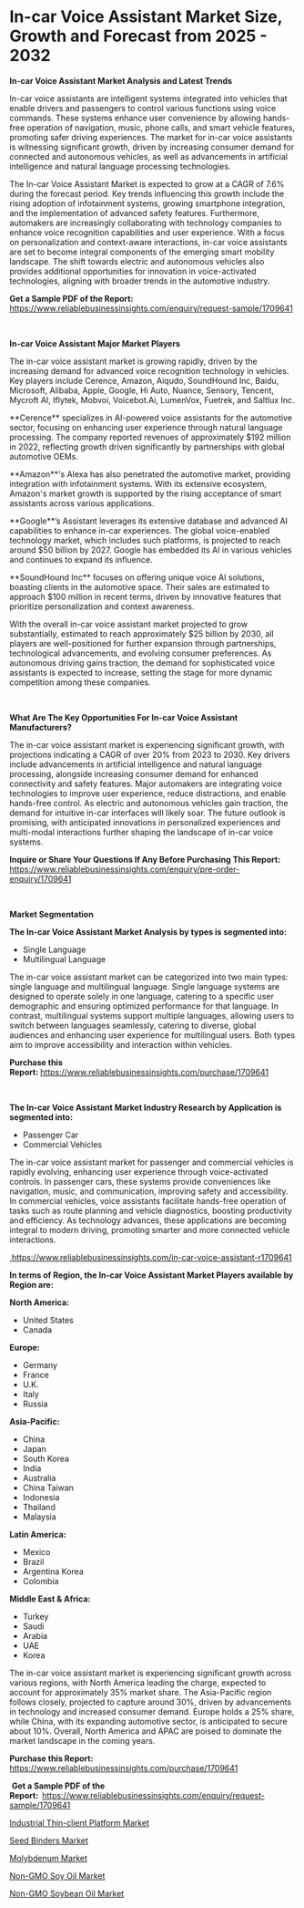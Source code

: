 <p><h1>In-car Voice Assistant Market Size, Growth and Forecast from 2025 - 2032</h1></p><p><strong>In-car Voice Assistant Market Analysis and Latest Trends</strong></p>
<p><p>In-car voice assistants are intelligent systems integrated into vehicles that enable drivers and passengers to control various functions using voice commands. These systems enhance user convenience by allowing hands-free operation of navigation, music, phone calls, and smart vehicle features, promoting safer driving experiences. The market for in-car voice assistants is witnessing significant growth, driven by increasing consumer demand for connected and autonomous vehicles, as well as advancements in artificial intelligence and natural language processing technologies.</p><p>The In-car Voice Assistant Market is expected to grow at a CAGR of 7.6% during the forecast period. Key trends influencing this growth include the rising adoption of infotainment systems, growing smartphone integration, and the implementation of advanced safety features. Furthermore, automakers are increasingly collaborating with technology companies to enhance voice recognition capabilities and user experience. With a focus on personalization and context-aware interactions, in-car voice assistants are set to become integral components of the emerging smart mobility landscape. The shift towards electric and autonomous vehicles also provides additional opportunities for innovation in voice-activated technologies, aligning with broader trends in the automotive industry.</p></p>
<p><strong>Get a Sample PDF of the Report:&nbsp;</strong> <a href="https://www.reliablebusinessinsights.com/enquiry/request-sample/1709641?utm_campaign=1121&utm_medium=2&utm_source=Github&utm_content=ia&utm_term=27032025&utm_id=in-car-voice-assistant">https://www.reliablebusinessinsights.com/enquiry/request-sample/1709641</a></p>
<p>&nbsp;</p>
<p><strong>In-car Voice Assistant Major Market Players</strong></p>
<p><p>The in-car voice assistant market is growing rapidly, driven by the increasing demand for advanced voice recognition technology in vehicles. Key players include Cerence, Amazon, Aiqudo, SoundHound Inc, Baidu, Microsoft, Alibaba, Apple, Google, Hi Auto, Nuance, Sensory, Tencent, Mycroft AI, Iflytek, Mobvoi, Voicebot.Ai, LumenVox, Fuetrek, and Saltlux Inc.</p><p>**Cerence** specializes in AI-powered voice assistants for the automotive sector, focusing on enhancing user experience through natural language processing. The company reported revenues of approximately $192 million in 2022, reflecting growth driven significantly by partnerships with global automotive OEMs.</p><p>**Amazon**'s Alexa has also penetrated the automotive market, providing integration with infotainment systems. With its extensive ecosystem, Amazon's market growth is supported by the rising acceptance of smart assistants across various applications. </p><p>**Google**’s Assistant leverages its extensive database and advanced AI capabilities to enhance in-car experiences. The global voice-enabled technology market, which includes such platforms, is projected to reach around $50 billion by 2027. Google has embedded its AI in various vehicles and continues to expand its influence.</p><p>**SoundHound Inc** focuses on offering unique voice AI solutions, boasting clients in the automotive space. Their sales are estimated to approach $100 million in recent terms, driven by innovative features that prioritize personalization and context awareness.</p><p>With the overall in-car voice assistant market projected to grow substantially, estimated to reach approximately $25 billion by 2030, all players are well-positioned for further expansion through partnerships, technological advancements, and evolving consumer preferences. As autonomous driving gains traction, the demand for sophisticated voice assistants is expected to increase, setting the stage for more dynamic competition among these companies.</p></p>
<p>&nbsp;</p>
<p><strong>What Are The Key Opportunities For In-car Voice Assistant Manufacturers?</strong></p>
<p><p>The in-car voice assistant market is experiencing significant growth, with projections indicating a CAGR of over 20% from 2023 to 2030. Key drivers include advancements in artificial intelligence and natural language processing, alongside increasing consumer demand for enhanced connectivity and safety features. Major automakers are integrating voice technologies to improve user experience, reduce distractions, and enable hands-free control. As electric and autonomous vehicles gain traction, the demand for intuitive in-car interfaces will likely soar. The future outlook is promising, with anticipated innovations in personalized experiences and multi-modal interactions further shaping the landscape of in-car voice systems.</p></p>
<p><strong>Inquire or Share Your Questions If Any Before Purchasing This Report:</strong> <a href="https://www.reliablebusinessinsights.com/enquiry/pre-order-enquiry/1709641?utm_campaign=1121&utm_medium=2&utm_source=Github&utm_content=ia&utm_term=27032025&utm_id=in-car-voice-assistant">https://www.reliablebusinessinsights.com/enquiry/pre-order-enquiry/1709641</a></p>
<p>&nbsp;</p>
<p><strong>Market Segmentation</strong></p>
<p><strong>The In-car Voice Assistant Market Analysis by types is segmented into:</strong></p>
<p><ul><li>Single Language</li><li>Multilingual Language</li></ul></p>
<p><p>The in-car voice assistant market can be categorized into two main types: single language and multilingual language. Single language systems are designed to operate solely in one language, catering to a specific user demographic and ensuring optimized performance for that language. In contrast, multilingual systems support multiple languages, allowing users to switch between languages seamlessly, catering to diverse, global audiences and enhancing user experience for multilingual users. Both types aim to improve accessibility and interaction within vehicles.</p></p>
<p><strong>Purchase this Report:&nbsp;</strong><a href="https://www.reliablebusinessinsights.com/purchase/1709641?utm_campaign=1121&utm_medium=2&utm_source=Github&utm_content=ia&utm_term=27032025&utm_id=in-car-voice-assistant">https://www.reliablebusinessinsights.com/purchase/1709641</a></p>
<p>&nbsp;</p>
<p><strong>The In-car Voice Assistant Market Industry Research by Application is segmented into:</strong></p>
<p><ul><li>Passenger Car</li><li>Commercial Vehicles</li></ul></p>
<p><p>The in-car voice assistant market for passenger and commercial vehicles is rapidly evolving, enhancing user experience through voice-activated controls. In passenger cars, these systems provide conveniences like navigation, music, and communication, improving safety and accessibility. In commercial vehicles, voice assistants facilitate hands-free operation of tasks such as route planning and vehicle diagnostics, boosting productivity and efficiency. As technology advances, these applications are becoming integral to modern driving, promoting smarter and more connected vehicle interactions.</p></p>
<p><a href="https://www.reliablebusinessinsights.com/in-car-voice-assistant-r1709641?utm_campaign=1121&utm_medium=2&utm_source=Github&utm_content=ia&utm_term=27032025&utm_id=in-car-voice-assistant">&nbsp;https://www.reliablebusinessinsights.com/in-car-voice-assistant-r1709641</a></p>
<p><strong>In terms of Region, the In-car Voice Assistant Market Players available by Region are:</strong></p>
<p>
    <p> <strong> North America: </strong>
        <ul>
            <li>United States</li>
            <li>Canada</li>
        </ul>
        </p> 
    <p> <strong> Europe: </strong>
        <ul>
            <li>Germany</li>
            <li>France</li>
            <li>U.K.</li>
            <li>Italy</li>
            <li>Russia</li>
        </ul>
        </p> 
    <p> <strong> Asia-Pacific: </strong>
        <ul>
            <li>China</li>
            <li>Japan</li>
            <li>South Korea</li>
            <li>India</li>
            <li>Australia</li>
            <li>China Taiwan</li>
            <li>Indonesia</li>
            <li>Thailand</li>
            <li>Malaysia</li>
        </ul>
        </p> 
    <p> <strong> Latin America: </strong>
        <ul>
            <li>Mexico</li>
            <li>Brazil</li>
            <li>Argentina Korea</li>
            <li>Colombia</li>
        </ul>
        </p> 
    <p> <strong> Middle East & Africa: </strong>
        <ul>
            <li>Turkey</li>
            <li>Saudi</li>
            <li>Arabia</li>
            <li>UAE</li>
            <li>Korea</li>
        </ul>
    </p>
    </p>
<p><p>The in-car voice assistant market is experiencing significant growth across various regions, with North America leading the charge, expected to account for approximately 35% market share. The Asia-Pacific region follows closely, projected to capture around 30%, driven by advancements in technology and increased consumer demand. Europe holds a 25% share, while China, with its expanding automotive sector, is anticipated to secure about 10%. Overall, North America and APAC are poised to dominate the market landscape in the coming years.</p></p>
<p><strong>Purchase this Report: </strong><a href="https://www.reliablebusinessinsights.com/purchase/1709641?utm_campaign=1121&utm_medium=2&utm_source=Github&utm_content=ia&utm_term=27032025&utm_id=in-car-voice-assistant">https://www.reliablebusinessinsights.com/purchase/1709641</a></p>
<p>&nbsp;<strong>Get a Sample PDF of the Report:&nbsp;&nbsp;</strong><a href="https://www.reliablebusinessinsights.com/enquiry/request-sample/1709641?utm_campaign=1121&utm_medium=2&utm_source=Github&utm_content=ia&utm_term=27032025&utm_id=in-car-voice-assistant">https://www.reliablebusinessinsights.com/enquiry/request-sample/1709641</a></p>
<p><strong></strong></p>
<p><p><a href="https://github.com/amramcocosxa/Market-Research-Report-List-1/blob/main/industrial-thin-client-platform-market.md?utm_campaign=1121&utm_medium=2&utm_source=Github&utm_content=ia&utm_term=27032025&utm_id=in-car-voice-assistant">Industrial Thin-client Platform Market</a></p><p><a href="https://github.com/ioniafidian4/Market-Research-Report-List-1/blob/main/seed-binders-market.md?utm_campaign=1121&utm_medium=2&utm_source=Github&utm_content=ia&utm_term=27032025&utm_id=in-car-voice-assistant">Seed Binders Market</a></p><p><a href="https://github.com/nkomdaumis16/Market-Research-Report-List-1/blob/main/molybdenum-market.md?utm_campaign=1121&utm_medium=2&utm_source=Github&utm_content=ia&utm_term=27032025&utm_id=in-car-voice-assistant">Molybdenum Market</a></p><p><a href="https://github.com/welfmimon/Market-Research-Report-List-1/blob/main/non-gmo-soy-oil-market.md?utm_campaign=1121&utm_medium=2&utm_source=Github&utm_content=ia&utm_term=27032025&utm_id=in-car-voice-assistant">Non-GMO Soy Oil Market</a></p><p><a href="https://github.com/khifzaba/Market-Research-Report-List-1/blob/main/non-gmo-soybean-oil-market.md?utm_campaign=1121&utm_medium=2&utm_source=Github&utm_content=ia&utm_term=27032025&utm_id=in-car-voice-assistant">Non-GMO Soybean Oil Market</a></p></p>